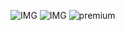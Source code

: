 ![IMG](https://i.imgur.com/Fd2ytY5.gif)
![IMG](https://i.imgur.com/tABin5L.gif)
![premium](https://user-images.githubusercontent.com/20098740/195960589-00e78a3e-d763-4393-8097-f34cb0d49929.gif)
